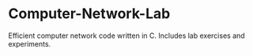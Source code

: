 # Computer-Network-Lab
Efficient computer network code written in C. Includes lab exercises and experiments.
